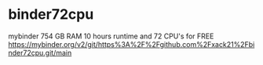 # binder72cpu
mybinder 754 GB RAM 10 hours runtime and 72 CPU's for FREE
https://mybinder.org/v2/git/https%3A%2F%2Fgithub.com%2Fxack21%2Fbinder72cpu.git/main
